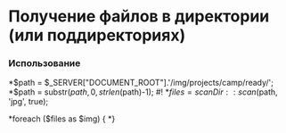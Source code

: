 # Получение файлов в директории (или поддиректориях)

### Использование

*$path = $_SERVER["DOCUMENT_ROOT"].'/img/projects/camp/ready/';
*$path =  substr($path, 0, strlen($path)-1); #!
*$files = scanDir::scan($path, 'jpg', true);

*foreach ($files as $img) {
*}
